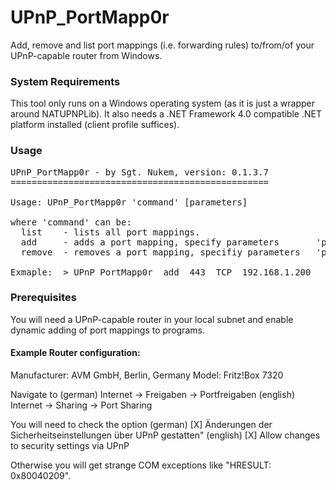 # UPnP_PortMapp0r
Add, remove and list port mappings (i.e. forwarding rules) to/from/of your UPnP-capable router from Windows.


### System Requirements
This tool only runs on a Windows operating system (as it is just a wrapper around NATUPNPLib).
It also needs a .NET Framework 4.0 compatible .NET platform installed (client profile suffices).


### Usage
<pre>
UPnP_PortMapp0r - by Sgt. Nukem, version: 0.1.3.7  
=================================================  

Usage: UPnP_PortMapp0r 'command' [parameters]

where 'command' can be:
  list    - lists all port mappings.
  add     - adds a port mapping, specify parameters       'port' 'protocol' 'mapped-address' [mapped-port]
  remove  - removes a port mapping, specifiy parameters   'port' 'protocol'

Exmaple:  > UPnP_PortMapp0r  add  443  TCP  192.168.1.200
</pre>


### Prerequisites
You will need a UPnP-capable router in your local subnet and enable dynamic adding of port mappings to programs.

#### Example Router configuration:

Manufacturer:   AVM GmbH, Berlin, Germany
Model:          Fritz!Box 7320

Navigate to
  (german)   Internet -> Freigaben -> Portfreigaben
  (english)  Internet -> Sharing   -> Port Sharing

You will need to check the option
  (german)   [X] Änderungen der Sicherheitseinstellungen über UPnP gestatten"
  (english)  [X] Allow changes to security settings via UPnP

Otherwise you will get strange COM exceptions like "HRESULT: 0x80040209".
